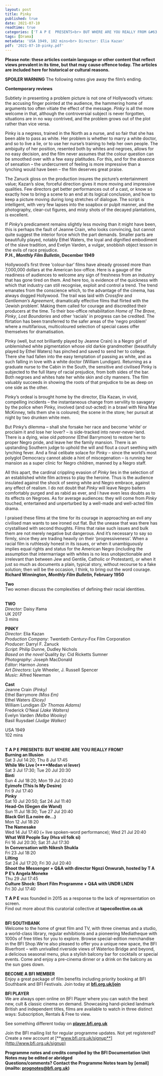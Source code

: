 ```yaml
---
layout: post
title: Pinky
published: true
date: 2021-07-10
readtime: true
categories: ['T A P E  PRESENTS<br> BUT WHERE ARE YOU REALLY FROM &#63']
tags: [Drama]
metadata: 'USA 1949, 102 mins<br> Director: Elia Kazan'
pdf: '2021-07-10-pinky.pdf'
---
```


**Please note: these articles contain language or other content that reflect views prevalent in its time, but that may cause offence today. The articles are included here for historical or cultural reasons.**

**SPOILER WARNING** The following notes give away the film’s ending.

**Contemporary reviews**

Subtlety in presenting a problem picture is not one of Hollywood’s virtues: the accusing finger pointed at the audience, the hammering home of arguments too often vitiate the effect of the message. _Pinky_ is all the more welcome in that, although the controversial subject is never forgotten, situations are in no way contrived, and the problem grows out of the plot rather than vice versa.

Pinky is a negress, trained in the North as a nurse, and so fair that she has been able to pass as white. Her problem is whether to marry a white doctor, and so to live a lie, or to use her nurse’s training to help her own people.  The ambiguity of her position, resented both by whites and negroes, allows for no easy decision, and the film never assumes that the colour question can be smoothed over with a few easy platitudes. For this, and for the absence of sensation – the undercurrent of feeling is more impressive than a lynching would have been – the film deserves great praise.

The Zanuck gloss on the production insures the picture’s entertainment value; Kazan’s slow, forceful direction gives it more moving and impressive qualities. Few directors get better performances out of a cast, or know so exactly how to bring a scene to an end at its logical conclusion, and how to keep a picture moving during long stretches of dialogue. The script is intelligent, with very few lapses into the soapbox or pulpit manner, and the photography, clear-cut figures, and misty shots of the decayed plantations, is excellent.

If _Pinky_’s predicament remains slightly less moving than it might have been, this is perhaps the fault of Jeanne Crain, who looks convincing, but cannot quite suggest the interior force which the part demands. Smaller parts are beautifully played, notably Ethel Waters, the loyal and dignified embodiment of the slave tradition, and Evelyn Varden, a vulgar, snobbish object lesson in the evils of race prejudice.  
**P.H., _Monthly Film Bulletin_, December 1949**

Hollywood’s first three ‘colour-bar’ films have already grossed more than 7,000,000 dollars at the American box-office. Here is a gauge of the readiness of audiences to welcome any sign of freshness from an industry that has gone tired on them. And here too, is evidence of the quickness with which that industry can still recognise, exploit and control a trend. The trend emanates from the conscience which, to the advantage of the cinema, has always dogged Hollywood. The trail was laid with _Crossfire_ and _Gentleman’s Agreement_, dramatically effective films that flirted with the ‘Jewish problem’. Making them called for courage and discredited their producers at the time.  To their box-office rehabilitation _Home of The Brave_, _Pinky_, _Lost Boundaries_ and other ‘racials’ in progress can be credited. The flirtation has been transferred to the safer areas of the ‘negro problem’ where a multifarious, multicoloured selection of special cases offer themselves for dramatisation.

Pinky (well, but not brilliantly played by Jeanne Crain) is a Negro girl of unblemished white pigmentation whose old darkie grandmother (beautifully played by Ethel Waters) has pinched and saved to send her to college. There she had fallen into the easy temptation of passing as white, and as such falling in love with a white doctor (William Lundigan). Returning as a graduate nurse to the Cabin in the South, the sensitive and civilised Pinky is subjected to the full litany of racial prejudice, from both sides of the bar. Both negroes and whites hate her white skin and city manners. The film valuably succeeds in showing the roots of that prejudice to be as deep on one side as the other.

Pinky’s ordeal is brought home by the director, Elia Kazan, in vivid, compelling incidents – the instantaneous change from servility to savagery by the police when Pinky, involved (and out-acted) in a brawl with Nina Mae McKinney, tells them she is coloured; the scene in the store; her pursuit at night by two drunken white men.

But Pinky’s dilemma – shall she forsake her race and become ‘white’ or proclaim it and lose her lover? – is side-tracked into never-never-land. There is a dying, wise old _patronne_ (Ethel Barrymore) to restore her to proper Negro pride, and leave her the family mansion. There is an upstanding Southern judge to uphold the will and flout a court seething with lynching fever. And a final celibate solace for Pinky – since the world’s most polyglot Democracy cannot abide a hint of miscegenation – is running her mansion as a super clinic for Negro children, manned by a Negro staff.

All this apart, the cardinal crippling evasion of _Pinky_ lies in the selection of an established white film actress to play the heroine. Thus is the audience insulated against the shock of seeing white and Negro embrace, against any effect of realism. I do not doubt that _Pinky_ will leave Negro baiters comfortably purged and as rabid as ever, and I have even less doubts as to its effects on Negroes. As for average audiences: they will come from _Pinky_ touched, entertained and unperturbed by a well-made and well-acted film drama.

I praised these films at the time for its courage in approaching an evil any civilised man wants to see ironed out flat. But the unease that was there has crystallised with second thoughts. Films that raise such issues and bulk them are not merely negative but dangerous. And it’s necessary to say so firmly, since they are trading heavily on their ‘progressiveness’. When a racial film is ruthlessly honest in its issues, or when it unambiguously implies equal rights and status for the American Negro (including the assumption that intermarriage with whites is no less unobjectionable and irrelevant than between Jew and Gentile, Catholic or Protestant), or when it just so much as documents a plain, typical story, without recourse to a fake solution; then will be the occasion, I think, to bring out the word courage.  
**Richard Winnington, _Monthly Film Bulletin_, February 1950**

**Two**  
Two women discuss the complexities of defining their racial identities.
<br><br>


**TWO**  
_Director:_ Daisy Ifama  
UK 2017  
3 mins

**PINKY**  
_Director_: Elia Kazan  
_Production Company_:  Twentieth Century-Fox Film Corporation  
_Producer_: Darryl F. Zanuck  
_Script_: Philip Dunne, Dudley Nichols  
_Based on the novel_ Quality _by_: Cid Ricketts Sumner  
_Photography_: Joseph MacDonald  
_Editor_: Harmon Jones  
_Art Directors_: Lyle Wheeler, J. Russell Spencer  
_Music_: Alfred Newman

**Cast**  
Jeanne Crain _(Pinky)_  
Ethel Barrymore _(Miss Em)_  
Ethel Waters _(Dicey)_  
William Lundigan _(Dr Thomas Adams)_  
Frederick O’Neal _(Jake Walters)_  
Evelyn Varden _(Melba Wooley)_  
Basil Ruysdael _(Judge Walker)_

USA 1949  
102 mins
<br><br>

**T A P E PRESENTS: BUT WHERE ARE YOU REALLY FROM?**<br>
**Burning an Illusion**<br>
Sat 3 Jul 14:20; Thu 8 Jul 17:45<br>
**While We Live (****Medan vi lever)**<br>
Sat 3 Jul 17:30; Tue 20 Jul 20:30<br>
**Binti**<br>
Sun 4 Jul 18:20; Mon 19 Jul 20:40<br>
**Eyimofe (This Is My Desire)**<br>
Fri 9 Jul 17:40<br>
**Pinky**<br>
Sat 10 Jul 20:50; Sat 24 Jul 11:40<br>
**Head-On (Gegen die Wand)**<br>
Sun 11 Jul 18:30; Tue 27 Jul 20:40<br>
**Black Girl (La noire de...)**<br>
Mon 12 Jul 18:20<br>
**The Namesake**<br>
Wed 14 Jul 17:40 (+ live spoken-word performance); Wed 21 Jul 20:40<br>
**What Will People Say (Hva vil folk si)**<br>
Fri 16 Jul 20:30; Sat 31 Jul 17:30<br>
**In Conversation with Nikesh Shukla**<br>
Fri 23 Jul 18:20<br>
**Lilting**<br>
Sat 24 Jul 17:20; Fri 30 Jul 20:40<br>
**Shoot the Messenger + Q&A with director Ngozi Onwurah, hosted by T A P E’s Angela Moneke**<br>
Thu 29 Jul 17:45<br>
**Culture Shock: Short Film Programme + Q&A with UNDR LNDN**<br>
Fri 30 Jul 17:40<br>

**T A P E** was founded in 2015 as a response to the lack of representation on screen.  
Find out more about this curatorial collective at **tapecollective.co.uk**
<br><br>

**BFI SOUTHBANK**  
Welcome to the home of great film and TV, with three cinemas and a studio, a world-class library, regular exhibitions and a pioneering Mediatheque with 1000s of free titles for you to explore. Browse special-edition merchandise in the BFI Shop.We&#39;re also pleased to offer you a unique new space, the BFI Riverfront – with unrivalled riverside views of Waterloo Bridge and beyond, a delicious seasonal menu, plus a stylish balcony bar for cocktails or special events. Come and enjoy a pre-cinema dinner or a drink on the balcony as the sun goes down.  

**BECOME A BFI MEMBER**  
Enjoy a great package of film benefits including priority booking at BFI Southbank and BFI Festivals. Join today at [**bfi.org.uk/join**](http://www.bfi.org.uk/join)  

**BFI PLAYER**  
 We are always open online on BFI Player where you can watch the best new, cult &amp; classic cinema on demand. Showcasing hand-picked landmark British and independent titles, films are available to watch in three distinct ways: Subscription, Rentals &amp; Free to view.  

See something different today on [**player.bfi.org.uk**](https://player.bfi.org.uk)  

Join the BFI mailing list for regular programme updates. Not yet registered? Create a new account at [**www.bfi.org.uk/signup**](http://www.bfi.org.uk/signup)

**Programme notes and credits compiled by the BFI Documentation Unit  
Notes may be edited or abridged  
Questions/comments? Contact the Programme Notes team by [email](mailto: prognotes@bfi.org.uk)**
<!--stackedit_data:
eyJoaXN0b3J5IjpbMTE1NTk4MTIyOF19
-->
